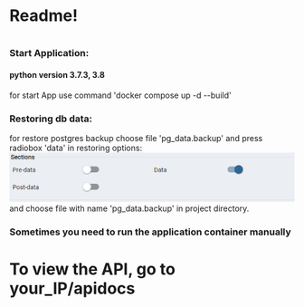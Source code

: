 # Readme!

# 
### Start Application:
#### python version 3.7.3, 3.8
for start App use command 'docker compose up -d --build'

### Restoring db data:
for restore postgres backup choose file 'pg_data.backup' and press radiobox 'data' in restoring options:
![img.png](img.png)
and choose file with name 'pg_data.backup' in project directory.
### Sometimes you need to run the application container manually

# To view the API, go to your_IP/apidocs